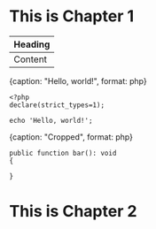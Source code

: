 # This is Chapter 1

| Heading |
| ------- |
| Content |

{caption: "Hello, world!", format: php}
```
<?php
declare(strict_types=1);

echo 'Hello, world!';
```

{caption: "Cropped", format: php}
```
public function bar(): void
{

}
```

# This is Chapter 2
